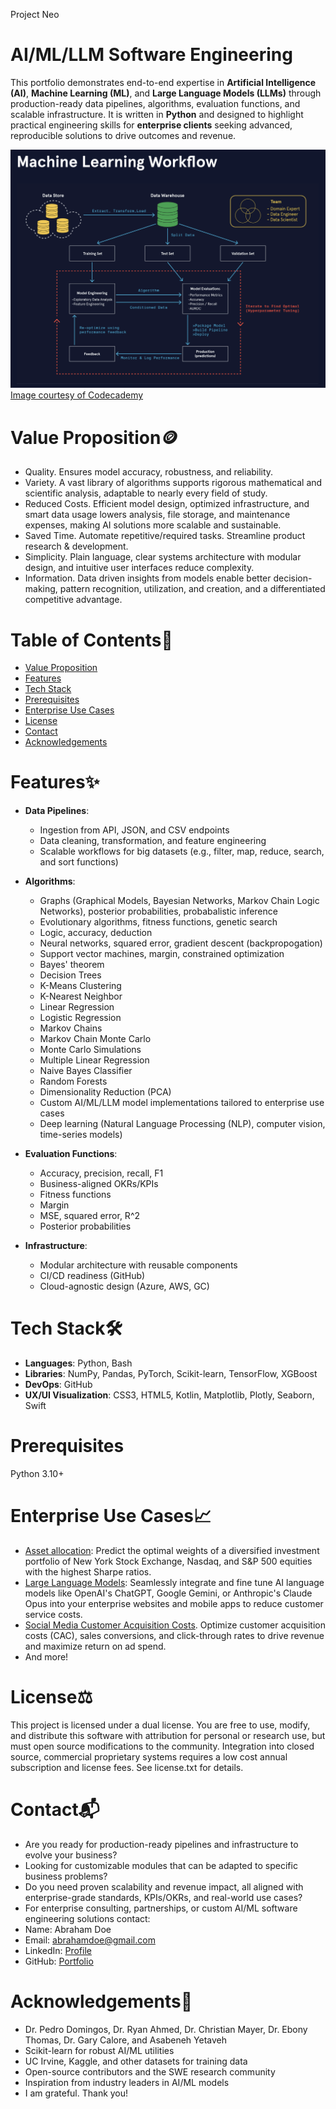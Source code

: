 Project Neo

# AI/ML/LLM Software Engineering
This portfolio demonstrates end-to-end expertise in **Artificial Intelligence (AI)**, **Machine Learning (ML)**, and **Large Language Models (LLMs)** through production-ready data pipelines, algorithms, evaluation functions, and scalable infrastructure. It is written in **Python** and designed to highlight practical engineering skills for **enterprise clients** seeking advanced, reproducible solutions to drive outcomes and revenue.

![Machine Learning Workflow](ml_workflow.png)
[Image courtesy of Codecademy](https://www.codecademy.com)

# Value Proposition🪙
- Quality. Ensures model accuracy, robustness, and reliability. 
- Variety. A vast library of algorithms supports rigorous mathematical and scientific analysis, adaptable to nearly every field of study.
- Reduced Costs. Efficient model design, optimized infrastructure, and smart data usage lowers analysis, file storage, and maintenance expenses, making AI solutions more scalable and sustainable.
- Saved Time. Automate repetitive/required tasks. Streamline product research & development. 
- Simplicity. Plain language, clear systems architecture with modular design, and intuitive user interfaces reduce complexity. 
- Information. Data driven insights from models enable better decision-making, pattern recognition, utilization, and creation, and a differentiated competitive advantage.

# Table of Contents📖
- [Value Proposition](#value-proposition)
- [Features](#features)
- [Tech Stack](#tech-stack)
- [Prerequisites](#prerequisites)
- [Enterprise Use Cases](#enterprise-use-cases)
- [License](license.txt)
- [Contact](#contact)
- [Acknowledgements](#acknowledgements)

# Features✨
- **Data Pipelines**:  
  - Ingestion from API, JSON, and CSV endpoints  
  - Data cleaning, transformation, and feature engineering  
  - Scalable workflows for big datasets (e.g., filter, map, reduce, search, and sort functions)
  
- **Algorithms**:  
  - Graphs (Graphical Models, Bayesian Networks, Markov Chain Logic Networks), posterior probabilities, probabalistic inference 
  - Evolutionary algorithms, fitness functions, genetic search 
  - Logic, accuracy, deduction 
  - Neural networks, squared error, gradient descent (backpropogation)
  - Support vector machines, margin, constrained optimization 
  - Bayes' theorem
  - Decision Trees 
  - K-Means Clustering 
  - K-Nearest Neighbor 
  - Linear Regression 
  - Logistic Regression 
  - Markov Chains
  - Markov Chain Monte Carlo 
  - Monte Carlo Simulations
  - Multiple Linear Regression 
  - Naive Bayes Classifier 
  - Random Forests 
  - Dimensionality Reduction (PCA)
  - Custom AI/ML/LLM model implementations tailored to enterprise use cases  
  - Deep learning (Natural Language Processing (NLP), computer vision, time-series models)  

- **Evaluation Functions**:  
  - Accuracy, precision, recall, F1
  - Business-aligned OKRs/KPIs
  - Fitness functions
  - Margin 
  - MSE, squared error, R^2
  - Posterior probabilities 

- **Infrastructure**:  
  - Modular architecture with reusable components  
  - CI/CD readiness (GitHub)  
  - Cloud-agnostic design (Azure, AWS, GC)  

# Tech Stack🛠
- **Languages**: Python, Bash
- **Libraries**: NumPy, Pandas, PyTorch, Scikit-learn, TensorFlow, XGBoost
- **DevOps**: GitHub 
- **UX/UI Visualization**: CSS3, HTML5, Kotlin, Matplotlib, Plotly, Seaborn, Swift

# Prerequisites
Python 3.10+

# Enterprise Use Cases📈
- [Asset allocation](https://www.testandi.com): Predict the optimal weights of a diversified investment portfolio of New York Stock Exchange, Nasdaq, and S&P 500 equities with the highest Sharpe ratios.
- [Large Language Models](https://blackarsenic88.github.io/ai-assistant/): Seamlessly integrate and fine tune AI language models like OpenAI's ChatGPT, Google Gemini, or Anthropic's Claude Opus into your enterprise websites and mobile apps to reduce customer service costs. 
- [Social Media Customer Acquisition Costs](https://blackarsenic88.github.io/advertising/). Optimize customer acquisition costs (CAC), sales conversions, and click-through rates to drive revenue and maximize return on ad spend. 
- And more! 

# License⚖️
This project is licensed under a dual license. You are free to use, modify, and distribute this software with attribution for personal or research use, but must open source modifications to the community. Integration into closed source, commercial proprietary systems requires a low cost annual subscription and license fees. See license.txt for details. 

# Contact📬
- Are you ready for production-ready pipelines and infrastructure to evolve your business?
- Looking for customizable modules that can be adapted to specific business problems?
- Do you need proven scalability and revenue impact, all aligned with enterprise-grade standards, KPIs/OKRs, and real-world use cases? 
- For enterprise consulting, partnerships, or custom AI/ML software engineering solutions contact:
- Name: Abraham Doe
- Email: abrahamdoe@gmail.com
- LinkedIn: [Profile](https://linkedin.com/in/abraham-doe-994b3837a)
- GitHub: [Portfolio](https://github.com/BlackArsenic88?tab=repositories)

# Acknowledgements🙏
- Dr. Pedro Domingos, Dr. Ryan Ahmed, Dr. Christian Mayer, Dr. Ebony Thomas, Dr. Gary Calore, and Asabeneh Yetaveh  
- Scikit-learn for robust AI/ML utilities
- UC Irvine, Kaggle, and other datasets for training data
- Open-source contributors and the SWE research community
- Inspiration from industry leaders in AI/ML models
- I am grateful. Thank you! 















